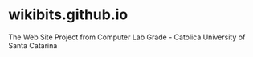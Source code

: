 # wikibits.github.io
The Web Site Project from Computer Lab Grade -  Catolica University of Santa Catarina

